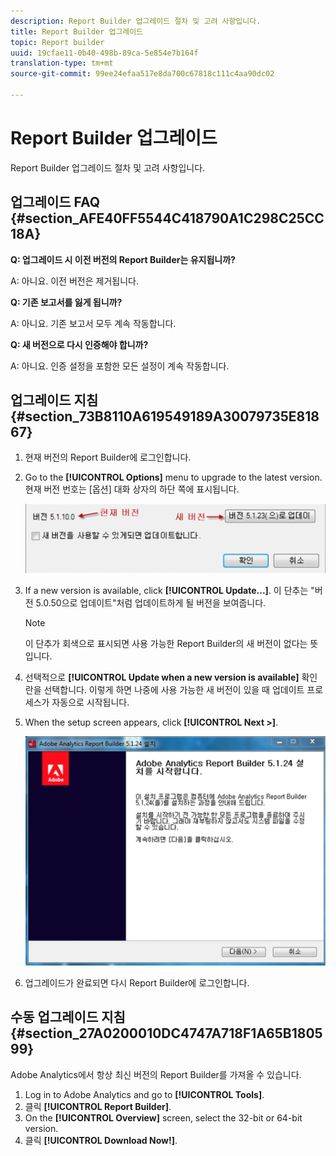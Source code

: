 ```yaml
---
description: Report Builder 업그레이드 절차 및 고려 사항입니다.
title: Report Builder 업그레이드
topic: Report builder
uuid: 19cfae11-0b40-498b-89ca-5e854e7b164f
translation-type: tm+mt
source-git-commit: 99ee24efaa517e8da700c67818c111c4aa90dc02

---
```



# Report Builder 업그레이드

Report Builder 업그레이드 절차 및 고려 사항입니다.

## 업그레이드 FAQ {#section_AFE40FF5544C418790A1C298C25CC18A}

**Q: 업그레이드 시 이전 버전의 Report Builder는 유지됩니까?**

A: 아니요. 이전 버전은 제거됩니다.

**Q: 기존 보고서를 잃게 됩니까?**

A: 아니요. 기존 보고서 모두 계속 작동합니다.

**Q: 새 버전으로 다시 인증해야 합니까?**

A: 아니요. 인증 설정을 포함한 모든 설정이 계속 작동합니다.

## 업그레이드 지침 {#section_73B8110A619549189A30079735E81867}

1. 현재 버전의 Report Builder에 로그인합니다.
1. Go to the **[!UICONTROL Options]** menu to upgrade to the latest version. 현재 버전 번호는 [옵션] 대화 상자의 하단 쪽에 표시됩니다.

   ![](assets/upgrade.png)

1. If a new version is available, click **[!UICONTROL Update...]**. 이 단추는 &quot;버전 5.0.50으로 업데이트&quot;처럼 업데이트하게 될 버전을 보여줍니다.

   >[!NOTE]
   >
   >이 단추가 회색으로 표시되면 사용 가능한 Report Builder의 새 버전이 없다는 뜻입니다.

1. 선택적으로 **[!UICONTROL Update when a new version is available]** 확인란을 선택합니다. 이렇게 하면 나중에 사용 가능한 새 버전이 있을 때 업데이트 프로세스가 자동으로 시작됩니다.
1. When the setup screen appears, click **[!UICONTROL Next >]**.

   ![](assets/setup.png)

1. 업그레이드가 완료되면 다시 Report Builder에 로그인합니다.

## 수동 업그레이드 지침 {#section_27A0200010DC4747A718F1A65B180599}

Adobe Analytics에서 항상 최신 버전의 Report Builder를 가져올 수 있습니다.

1. Log in to Adobe Analytics and go to **[!UICONTROL Tools]**.
1. 클릭 **[!UICONTROL Report Builder]**.
1. On the **[!UICONTROL Overview]** screen, select the 32-bit or 64-bit version.
1. 클릭 **[!UICONTROL Download Now!]**.


